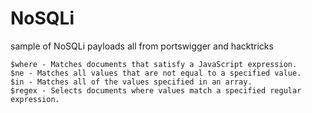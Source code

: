 # NoSQLi
sample of NoSQLi payloads all from portswigger and hacktricks


    $where - Matches documents that satisfy a JavaScript expression.
    $ne - Matches all values that are not equal to a specified value.
    $in - Matches all of the values specified in an array.
    $regex - Selects documents where values match a specified regular expression.
